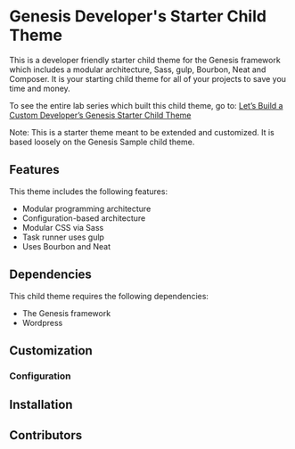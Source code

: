 # Genesis Developer's Starter Child Theme

This is a developer friendly starter child theme for the Genesis framework which includes a modular architecture, Sass, gulp, Bourbon, Neat and Composer. It is your starting child theme for all of your projects to save you time and money. 

To see the entire lab series which built this child theme, go to: [Let’s Build a Custom Developer’s Genesis Starter Child Theme](https://knowthecode.io/labs-guide/lets-build-custom-developers-genesis-starter-child-theme)

Note: This is a starter theme meant to be extended and customized. It is based loosely on the Genesis Sample child theme.

## Features

This theme includes the following features:

- Modular programming architecture
- Configuration-based architecture
- Modular CSS via Sass
- Task runner uses gulp
- Uses Bourbon and Neat

## Dependencies

This child theme requires the following dependencies:

- The Genesis framework
- Wordpress

## Customization

### Configuration

## Installation



## Contributors

